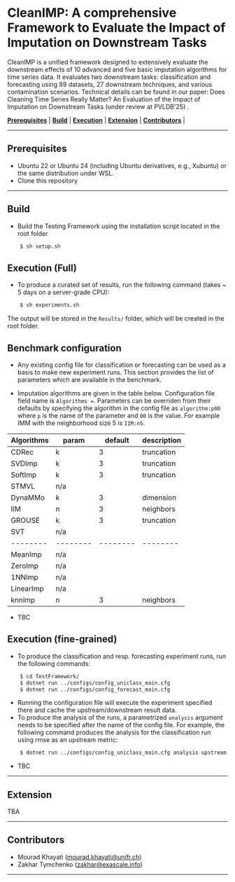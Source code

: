 # CleanIMP: A comprehensive Framework to Evaluate the Impact of Imputation on Downstream Tasks

CleanIMP is a unified framework designed to extensively evaluate the downstream effects of 10 advanced and five
basic imputation algorithms for time series data. It evaluates two downstream tasks: classification and forecasting
using 89 datasets, 27 downstream techniques, and various contamination scenarios. Technical details can be found in our
paper: Does Cleaning Time Series Really Matter? An Evaluation of the Impact of Imputation on Downstream Tasks (under review at PVLDB'25) </a>. 


 [**Prerequisites**](#prerequisites) | [**Build**](#build) | [**Execution**](#execution) | [**Extension**](#extension) | [**Contributors**](#contributors) |


---

## Prerequisites

- Ubuntu 22 or Ubuntu 24 (including Ubuntu derivatives, e.g., Xubuntu) or the same distribution under WSL.
- Clone this repository
 

---

## Build
- Build the Testing Framework using the installation script located in the root folder 

```bash
    $ sh setup.sh
```
  

## Execution (Full)

- To produce a curated set of results, run the following command (takes ~ 5 days on a server-grade CPU):
  
```bash
    $ sh experiments.sh
```

The output will be stored in the `Results/` folder, which will be created in the root folder.

## Benchmark configuration

- Any existing config file for classification or forecasting can be used as a basis to make new experiment runs. This section provides the list of parameters which are available in the benchmark.

- Imputation algorithms are given in the table below. Configuration file field name is `Algorithms =`. Parameters can be overriden from their defaults by specifying the algorithm in the config file as `algorithm:p00` where `p` is the name of the parameter and `00` is the value. For example IMM with the neighborhood size 5 is `IIM:n5`.

| Algorithms | param      | default  | description |
| --------   | --------   | -------- | --------    |
| CDRec      | k          | 3        | truncation  |
| SVDImp     | k          | 3        | truncation  |
| SoftImp    | k          | 3        | truncation  |
| STMVL      | n/a        |          |             |
| DynaMMo    | k          | 3        | dimension   |
| IIM        | n          | 3        | neighbors   |
| GROUSE     | k          | 3        | truncation  |
| SVT        | n/a        |          |             |
| --------   | --------   | -------- | --------    |
| MeanImp    | n/a        |          |             |
| ZeroImp    | n/a        |          |             |
| 1NNImp     | n/a        |          |             |
| LinearImp  | n/a        |          |             |
| knnimp     | n          | 3        | neighbors   |

- TBC

## Execution (fine-grained)

- To produce the classification and resp. forecasting experiment runs, run the following commands:
  
```bash
    $ cd TestFramework/
    $ dotnet run ../configs/config_uniclass_main.cfg
    $ dotnet run ../configs/config_forecast_main.cfg
```

- Running the configuration file will execute the experiment specified there and cache the upstream/downstream result data.
- To produce the analysis of the runs, a parametrized `analysis` argument needs to be specified after the name of the config file.
  For example, the following command produces the analysis for the classification run using rmse as an upstream metric:

```bash
    $ dotnet run ../configs/config_uniclass_main.cfg analysis upstream:rmse
```

- TBC

---

## Extension

TBA

---

## Contributors

- Mourad Khayati (mourad.khayati@unifr.ch)
- Zakhar Tymchenko (zakhar@exascale.info)

---
